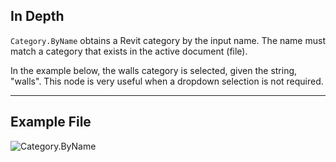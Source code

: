 ## In Depth
`Category.ByName` obtains a Revit category by the input name. The name must match a category that exists in the active document (file).

In the example below, the walls category is selected, given the string, "walls". This node is very useful when a dropdown selection is not required.
___
## Example File

![Category.ByName](./Revit.Elements.Category.ByName_img.jpg)